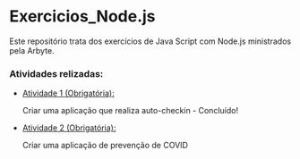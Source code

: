 # Exercicios_Node.js
<p>Este repositório trata dos exercícios de Java Script com Node.js ministrados pela Arbyte.</p>
<h3>Atividades relizadas:</h3>
<ul>
<li><a href="https://github.com/bruno-b-neves/exercicios_node.js/tree/master/atividade_1">Atividade 1 (Obrigatória):</a> <p>Criar uma aplicação que realiza auto-checkin - Concluído!</p></li>
<li><a href="https://github.com/bruno-b-neves/exercicios_node.js/tree/master/ativade_2">Atividade 2 (Obrigatória):</a> <p>Criar uma aplicação de prevenção de COVID</p></li>
</ul>